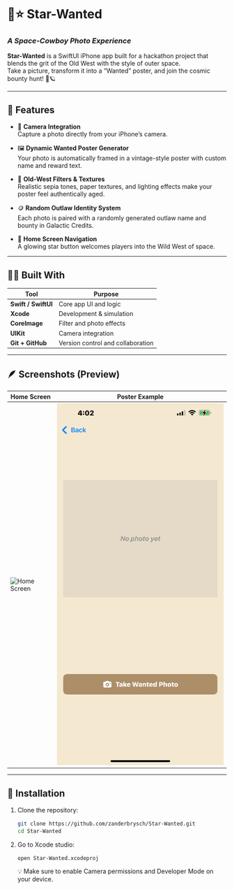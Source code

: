 # 🌌⭐ Star-Wanted
### _A Space-Cowboy Photo Experience_

**Star-Wanted** is a SwiftUI iPhone app built for a hackathon project that blends the grit of the Old West with the style of outer space.  
Take a picture, transform it into a “Wanted” poster, and join the cosmic bounty hunt! 🤠🪐

---

## 🚀 Features

- 📸 **Camera Integration**  
  Capture a photo directly from your iPhone’s camera.

- 🖼️ **Dynamic Wanted Poster Generator**  
  Your photo is automatically framed in a vintage-style poster with custom name and reward text.

- 🎨 **Old-West Filters & Textures**  
  Realistic sepia tones, paper textures, and lighting effects make your poster feel authentically aged.

- 🪙 **Random Outlaw Identity System**  
  Each photo is paired with a randomly generated outlaw name and bounty in Galactic Credits.

- 🌟 **Home Screen Navigation**  
  A glowing star button welcomes players into the Wild West of space.

---

## 🧑‍💻 Built With

| Tool | Purpose |
|------|----------|
| **Swift / SwiftUI** | Core app UI and logic |
| **Xcode** | Development & simulation |
| **CoreImage** | Filter and photo effects |
| **UIKit** | Camera integration |
| **Git + GitHub** | Version control and collaboration |

---

## 🪶 Screenshots (Preview)

| Home Screen | Poster Example |
|--------------|----------------|
| ![Home Screen](Star-Wanted/docs/home-screen.PNG) | ![Photo Screen](Star-Wanted/docs/photo-screen.PNG) | ![Saved Screen](Star-Wanted/docs/save-screen.PNG) | ![Wanted Poster](Star-Wanted/docs/example-save.JPG) |

---

## 🔧 Installation

1. Clone the repository:
   ```bash
   git clone https://github.com/zanderbrysch/Star-Wanted.git
   cd Star-Wanted
   ```
2. Go to Xcode studio:
   ```
   open Star-Wanted.xcodeproj
   ```
   
   
   💡 Make sure to enable Camera permissions and Developer Mode on your device.
